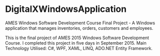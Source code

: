 # DigitalXWindowsApplication
AMES Windows Software Development Course Final Project - A Windows application that manages inventories, orders, customers and employees.

This is the final project of AMES 2015 Windows Software Development Course. I completed this project in five days in September 2015.
Main Technology Utilised: C#, WPF, XAML, LINQ, ADO.NET Entity Framework.
